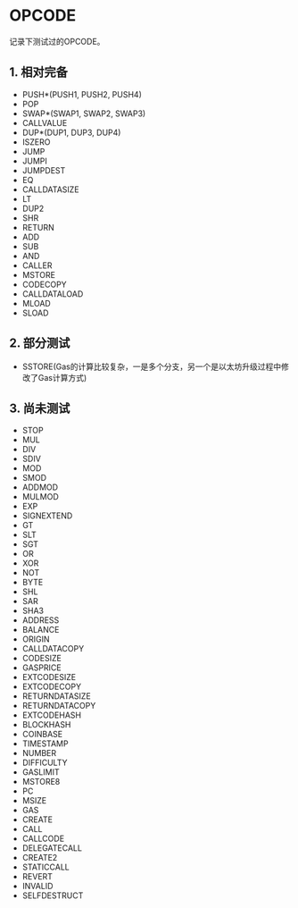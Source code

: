 # OPCODE

记录下测试过的OPCODE。

## 1. 相对完备

- PUSH*(PUSH1, PUSH2, PUSH4)
- POP
- SWAP*(SWAP1, SWAP2, SWAP3)
- CALLVALUE
- DUP*(DUP1, DUP3, DUP4)
- ISZERO
- JUMP
- JUMPI
- JUMPDEST
- EQ
- CALLDATASIZE
- LT
- DUP2
- SHR
- RETURN
- ADD
- SUB
- AND
- CALLER
- MSTORE
- CODECOPY
- CALLDATALOAD
- MLOAD
- SLOAD

## 2. 部分测试

- SSTORE(Gas的计算比较复杂，一是多个分支，另一个是以太坊升级过程中修改了Gas计算方式)

## 3. 尚未测试

- STOP
- MUL
- DIV
- SDIV
- MOD
- SMOD
- ADDMOD
- MULMOD
- EXP
- SIGNEXTEND
- GT
- SLT
- SGT
- OR
- XOR
- NOT
- BYTE
- SHL
- SAR
- SHA3
- ADDRESS
- BALANCE
- ORIGIN
- CALLDATACOPY
- CODESIZE
- GASPRICE
- EXTCODESIZE
- EXTCODECOPY
- RETURNDATASIZE
- RETURNDATACOPY
- EXTCODEHASH
- BLOCKHASH
- COINBASE
- TIMESTAMP
- NUMBER
- DIFFICULTY
- GASLIMIT
- MSTORE8
- PC
- MSIZE
- GAS
- CREATE
- CALL
- CALLCODE
- DELEGATECALL
- CREATE2
- STATICCALL
- REVERT
- INVALID
- SELFDESTRUCT
